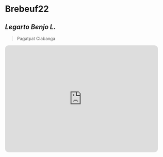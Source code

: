 # Brebeuf22
## *Legarto Benjo L.*
> Pagatpat Clabanga
<iframe style="border-radius:12px" src="https://open.spotify.com/embed/track/6LnEoRQKMcaFTR5UvaKuBy?utm_source=generator" width="100%" height="352" frameBorder="0" allowfullscreen="" allow="autoplay; clipboard-write; encrypted-media; fullscreen; picture-in-picture" loading="lazy"></iframe>
